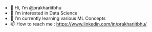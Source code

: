 - 👋 Hi, I’m @prakhariitbhu
- 👀 I’m interested in Data Science
- 🌱 I’m currently learning various ML Concepts
- 📫 How to reach me : https://www.linkedin.com/in/prakhariitbhu/

<!---
prakhariitbhu/prakhariitbhu is a ✨ special ✨ repository because its `README.md` (this file) appears on your GitHub profile.
You can click the Preview link to take a look at your changes.
--->
